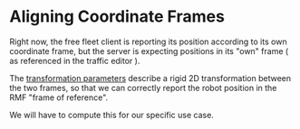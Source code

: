 # Aligning Coordinate Frames

Right now, the free fleet client is reporting its position according to its own coordinate frame, but the server is expecting positions in its "own" frame ( as referenced in the traffic editor ).

The [transformation parameters](https://github.com/open-rmf/free_fleet/blob/main/ff_examples_ros2/launch/fake_server.launch.xml#L26-L29) describe a rigid 2D transformation between the two frames, so that we can correctly report the robot position in the RMF "frame of reference".

We will have to compute this for our specific use case.
